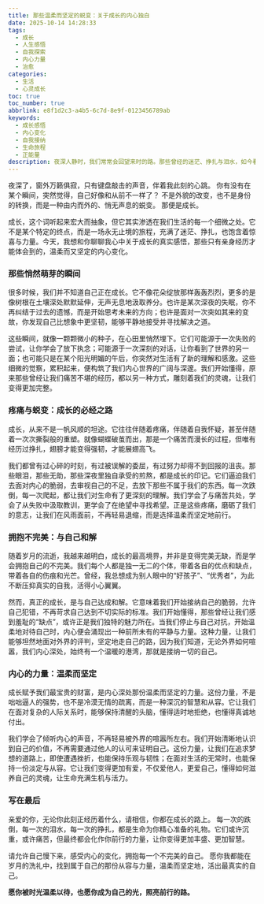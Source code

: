 ```yaml
---
title: 那些温柔而坚定的蜕变：关于成长的内心独白
date: 2025-10-14 14:28:33
tags:
  - 成长
  - 人生感悟
  - 自我探索
  - 内心力量
  - 治愈
categories:
  - 生活
  - 心灵成长
toc: true
toc_number: true
abbrlink: e8f1d2c3-a4b5-6c7d-8e9f-0123456789ab
keywords:
  - 成长感悟
  - 内心变化
  - 自我接纳
  - 生命旅程
  - 正能量
description: 夜深人静时，我们常常会回望来时的路。那些曾经的迷茫、挣扎与泪水，如今看来，都成了生命中最宝贵的印记。成长，并非一蹴而就，它是一场温柔而又坚定的蜕变，是内心深处一点一滴的积累。今天，我想与你分享我关于成长的真实感悟，愿我们都能在岁月的洗礼中，找到属于自己的那份从容与力量。
---
```


夜深了，窗外万籁俱寂，只有键盘敲击的声音，伴着我此刻的心跳。
你有没有在某个瞬间，突然觉得，自己好像和从前不一样了？
不是外貌的改变，也不是身份的转换，而是一种由内而外的、悄无声息的蜕变。
那便是成长。

成长，这个词听起来宏大而抽象，但它其实渗透在我们生活的每一个细微之处。它不是某个特定的终点，而是一场永无止境的旅程，充满了迷茫、挣扎，也饱含着惊喜与力量。今天，我想和你聊聊我心中关于成长的真实感悟，那些只有亲身经历才能体会到的，温柔而又坚定的内心变化。

### 那些悄然萌芽的瞬间

很多时候，我们并不知道自己正在成长。它不像花朵绽放那样轰轰烈烈，更多的是像树根在土壤深处默默延伸，无声无息地汲取养分。也许是某次深夜的失眠，你不再纠结于过去的遗憾，而是开始思考未来的方向；也许是面对一次突如其来的变故，你发现自己比想象中更坚韧，能够平静地接受并寻找解决之道。

这些瞬间，就像一颗颗微小的种子，在心田里悄然埋下。它们可能源于一次失败的尝试，让你学会了放下执念；可能源于一次深刻的对话，让你看到了世界的另一面；也可能只是在某个阳光明媚的午后，你突然对生活有了新的理解和感激。这些细微的觉察，累积起来，便构筑了我们内心世界的广阔与深邃。我们开始懂得，原来那些曾经让我们痛苦不堪的经历，都以另一种方式，雕刻着我们的灵魂，让我们变得更加完整。

### 疼痛与蜕变：成长的必经之路

成长，从来不是一帆风顺的坦途。它往往伴随着疼痛，伴随着自我怀疑，甚至伴随着一次次撕裂般的重塑。就像蝴蝶破茧而出，那是一个痛苦而漫长的过程，但唯有经历过挣扎，翅膀才能变得强韧，才能展翅高飞。

我们都曾有过心碎的时刻，有过被误解的委屈，有过努力却得不到回报的沮丧。那些眼泪，那些无助，那些深夜里独自承受的煎熬，都是成长的印记。它们逼迫我们去面对内心的脆弱，去审视自己的不足，去放下那些不属于我们的东西。每一次跌倒，每一次爬起，都让我们对生命有了更深刻的理解。我们学会了与痛苦共处，学会了从失败中汲取教训，更学会了在绝望中寻找希望。正是这些疼痛，磨砺了我们的意志，让我们在风雨面前，不再轻易退缩，而是选择温柔而坚定地前行。

### 拥抱不完美：与自己和解

随着岁月的流逝，我越来越明白，成长的最高境界，并非是变得完美无缺，而是学会拥抱自己的不完美。我们每个人都是独一无二的个体，带着各自的优点和缺点，带着各自的伤痕和光芒。曾经，我总想成为别人眼中的“好孩子”、“优秀者”，为此不断压抑真实的自我，活得小心翼翼。

然而，真正的成长，是与自己达成和解。它意味着我们开始接纳自己的脆弱，允许自己犯错，不再苛求自己达到不切实际的标准。我们开始懂得，那些曾经让我们感到羞耻的“缺点”，或许正是我们独特的魅力所在。当我们停止与自己对抗，开始温柔地对待自己时，内心便会涌现出一种前所未有的平静与力量。这种力量，让我们能够坦然地面对外界的评判，坚定地走自己的路，因为我们知道，无论外界如何喧嚣，我们内心深处，始终有一个温暖的港湾，那就是接纳一切的自己。

### 内心的力量：温柔而坚定

成长赋予我们最宝贵的财富，是内心深处那份温柔而坚定的力量。这份力量，不是咄咄逼人的强势，也不是冷漠无情的疏离，而是一种深沉的智慧和从容。它让我们在面对复杂的人际关系时，能够保持清醒的头脑，懂得适时地拒绝，也懂得真诚地付出。

我们学会了倾听内心的声音，不再轻易被外界的喧嚣所左右。我们开始清晰地认识到自己的价值，不再需要通过他人的认可来证明自己。这份力量，让我们在追求梦想的道路上，即使遭遇挫折，也能保持乐观与韧性；在面对生活的无常时，也能保持一份淡定与从容。它让我们变得更加有爱，不仅爱他人，更爱自己，懂得如何滋养自己的灵魂，让生命充满生机与活力。

### 写在最后

亲爱的你，无论你此刻正经历着什么，请相信，你都在成长的路上。
每一次的跌倒，每一次的泪水，每一次的挣扎，都是生命为你精心准备的礼物。它们或许沉重，或许痛苦，但最终都会化作你前行的力量，让你变得更加丰盛、更加智慧。

请允许自己慢下来，感受内心的变化，拥抱每一个不完美的自己。
愿你我都能在岁月的洗礼中，找到属于自己的那份从容与力量，温柔而坚定地，活出最真实的自己。

**愿你被时光温柔以待，也愿你成为自己的光，照亮前行的路。**